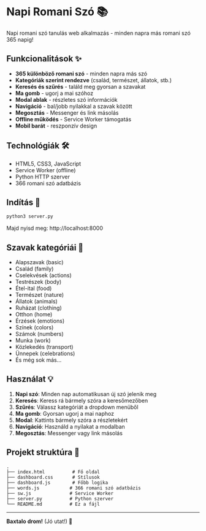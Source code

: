 # Napi Romani Szó 📚

Napi romani szó tanulás web alkalmazás - minden napra más romani szó 365 napig!

## Funkcionalitások ✨

- **365 különböző romani szó** - minden napra más szó
- **Kategóriák szerint rendezve** (család, természet, állatok, stb.)
- **Keresés és szűrés** - találd meg gyorsan a szavakat
- **Ma gomb** - ugorj a mai szóhoz
- **Modal ablak** - részletes szó információk
- **Navigáció** - bal/jobb nyilakkal a szavak között
- **Megosztás** - Messenger és link másolás
- **Offline működés** - Service Worker támogatás
- **Mobil barát** - reszponzív design

## Technológiák 🛠️

- HTML5, CSS3, JavaScript
- Service Worker (offline)
- Python HTTP szerver
- 366 romani szó adatbázis

## Indítás 🚀

```bash
python3 server.py
```

Majd nyisd meg: http://localhost:8000

## Szavak kategóriái 📖

- Alapszavak (basic)
- Család (family)
- Cselekvések (actions)
- Testrészek (body)
- Étel-ital (food)
- Természet (nature)
- Állatok (animals)
- Ruházat (clothing)
- Otthon (home)
- Érzések (emotions)
- Színek (colors)
- Számok (numbers)
- Munka (work)
- Közlekedés (transport)
- Ünnepek (celebrations)
- És még sok más...

## Használat 💡

1. **Napi szó**: Minden nap automatikusan új szó jelenik meg
2. **Keresés**: Keress rá bármely szóra a keresőmezőben
3. **Szűrés**: Válassz kategóriát a dropdown menüből
4. **Ma gomb**: Gyorsan ugorj a mai naphoz
5. **Modal**: Kattints bármely szóra a részletekért
6. **Navigáció**: Használd a nyilakat a modalban
7. **Megosztás**: Messenger vagy link másolás

## Projekt struktúra 📁

```
.
├── index.html          # Fő oldal
├── dashboard.css       # Stílusok
├── dashboard.js        # Főbb logika
├── words.js           # 366 romani szó adatbázis
├── sw.js              # Service Worker
├── server.py          # Python szerver
└── README.md          # Ez a fájl
```

---

**Baxtalo drom!** (Jó utat!) 🌟 